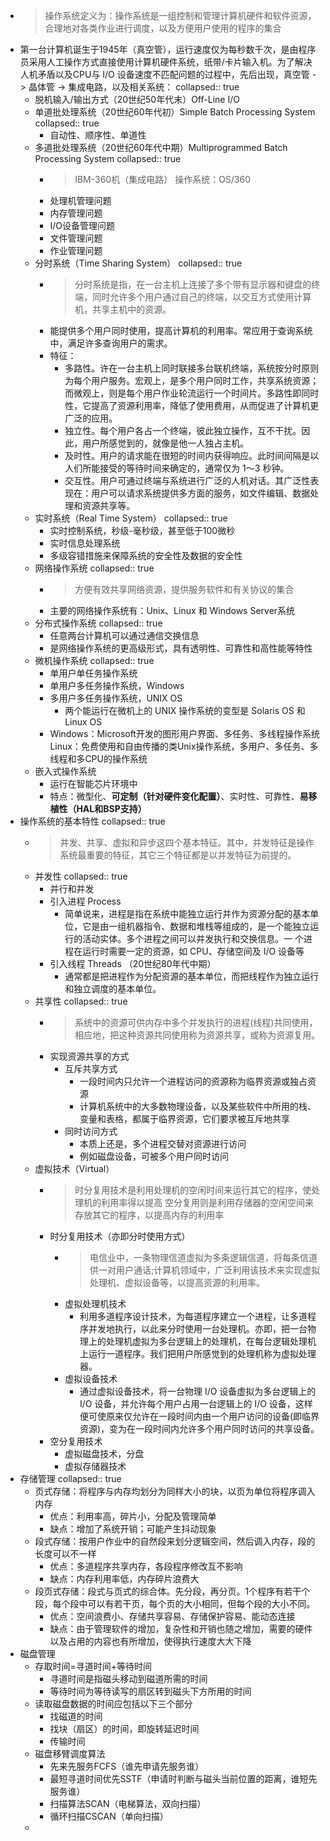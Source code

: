 - >操作系统定义为：操作系统是一组控制和管理计算机硬件和软件资源，合理地对各类作业进行调度，以及方便用户使用的程序的集合
- 第一台计算机诞生于1945年（真空管），运行速度仅为每秒数千次，是由程序员采用人工操作方式直接使用计算机硬件系统，纸带/卡片输入机。为了解决人机矛盾以及CPU与 I/O 设备速度不匹配问题的过程中，先后出现，真空管 -> 晶体管 -> 集成电路，以及相关系统：
  collapsed:: true
	- 脱机输入/输出方式（20世纪50年代末）Off-Line I/O
	- 单道批处理系统（20世纪60年代初）Simple Batch Processing System
	  collapsed:: true
		- 自动性、顺序性、单道性
	- 多道批处理系统（20世纪60年代中期）Multiprogrammed Batch Processing System
	  collapsed:: true
		- >IBM-360机（集成电路） 操作系统：OS/360
		- 处理机管理问题
		- 内存管理问题
		- I/O设备管理问题
		- 文件管理问题
		- 作业管理问题
	- 分时系统（Time Sharing System）
	  collapsed:: true
		- >分时系统是指，在一台主机上连接了多个带有显示器和键盘的终端，同时允许多个用户通过自己的终端，以交互方式使用计算机，共享主机中的资源。
		- 能提供多个用户同时使用，提高计算机的利用率。常应用于查询系统中，满足许多查询用户的需求。
		- 特征：
			- 多路性。许在一台主机上同时联接多台联机终端，系统按分时原则为每个用户服务。宏观上，是多个用户同时工作，共享系统资源；而微观上，则是每个用户作业轮流运行一个时间片。多路性即同时性，它提高了资源利用率，降低了使用费用，从而促进了计算机更广泛的应用。
			- 独立性。每个用户各占一个终端，彼此独立操作，互不干扰。因此，用户所感觉到的，就像是他一人独占主机。
			- 及时性。用户的请求能在很短的时间内获得响应。此时间间隔是以人们所能接受的等待时间来确定的，通常仅为 1～3 秒钟。
			- 交互性。用户可通过终端与系统进行广泛的人机对话。其广泛性表现在：用户可以请求系统提供多方面的服务，如文件编辑、数据处理和资源共享等。
	- 实时系统（Real Time System）
	  collapsed:: true
		- 实时控制系统，秒级-毫秒级，甚至低于100微秒
		- 实时信息处理系统
		- 多级容错措施来保障系统的安全性及数据的安全性
	- 网络操作系统
	  collapsed:: true
		- >方便有效共享网络资源，提供服务软件和有关协议的集合
		- 主要的网络操作系统有：Unix、Linux 和 Windows Server系统
	- 分布式操作系统
	  collapsed:: true
		- 任意两台计算机可以通过通信交换信息
		- 是网络操作系统的更高级形式，具有透明性、可靠性和高性能等特性
	- 微机操作系统
	  collapsed:: true
		- 单用户单任务操作系统
		- 单用户多任务操作系统，Windows
		- 多用户多任务操作系统，UNIX OS
			- 两个能运行在微机上的 UNIX 操作系统的变型是 Solaris OS 和 Linux OS
		- Windows：Microsoft开发的图形用户界面、多任务、多线程操作系统
		  Linux：免费使用和自由传播的类Unix操作系统，多用户、多任务、多线程和多CPU的操作系统
	- 嵌入式操作系统
		- 运行在智能芯片环境中
		- 特点：微型化、**可定制（针对硬件变化配置）**、实时性、可靠性、**易移植性（HAL和BSP支持）**
- 操作系统的基本特性
  collapsed:: true
	- >并发、共享、虚拟和异步这四个基本特征。其中，并发特征是操作系统最重要的特征，其它三个特征都是以并发特征为前提的。
	- 并发性
	  collapsed:: true
		- 并行和并发
		- 引入进程 Process
			- 简单说来，进程是指在系统中能独立运行并作为资源分配的基本单位，它是由一组机器指令、数据和堆栈等组成的，是一个能独立运行的活动实体。多个进程之间可以并发执行和交换信息。一
			  个进程在运行时需要一定的资源，如 CPU、存储空间及 I/O 设备等
		- 引入线程 Threads （20世纪80年代中期）
			- 通常都是把进程作为分配资源的基本单位，而把线程作为独立运行和独立调度的基本单位。
	- 共享性
	  collapsed:: true
		- >系统中的资源可供内存中多个并发执行的进程(线程)共同使用，相应地，把这种资源共同使用称为资源共享，或称为资源复用。
		- 实现资源共享的方式
			- 互斥共享方式
				- 一段时间内只允许一个进程访问的资源称为临界资源或独占资源
				- 计算机系统中的大多数物理设备，以及某些软件中所用的栈、变量和表格，都属于临界资源，它们要求被互斥地共享
			- 同时访问方式
				- 本质上还是，多个进程交替对资源进行访问
				- 例如磁盘设备，可被多个用户同时访问
	- 虚拟技术（Virtual）
		- >时分复用技术是利用处理机的空闲时间来运行其它的程序，使处理机的利用率得以提高
		  >空分复用则是利用存储器的空闲空间来存放其它的程序，以提高内存的利用率
		- 时分复用技术（亦即分时使用方式）
			- >电信业中，一条物理信道虚拟为多条逻辑信道，将每条信道供一对用户通话;计算机领域中，广泛利用该技术来实现虚拟处理机、虚拟设备等，以提高资源的利用率。
			- 虚拟处理机技术
				- 利用多道程序设计技术，为每道程序建立一个进程，让多道程序并发地执行，以此来分时使用一台处理机。亦即，把一台物理上的处理机虚拟为多台逻辑上的处理机，在每台逻辑处理机上运行一道程序。我们把用户所感觉到的处理机称为虚拟处理器。
			- 虚拟设备技术
				- 通过虚拟设备技术，将一台物理 I/O 设备虚拟为多台逻辑上的 I/O 设备，并允许每个用户占用一台逻辑上的 I/O 设备，这样便可使原来仅允许在一段时间内由一个用户访问的设备(即临界资源)，变为在一段时间内允许多个用户同时访问的共享设备。
		- 空分复用技术
			- 虚拟磁盘技术，分盘
			- 虚拟存储器技术
- 存储管理
  collapsed:: true
	- 页式存储：将程序与内存均划分为同样大小的块，以页为单位将程序调入内存
		- 优点：利用率高，碎片小，分配及管理简单
		- 缺点：增加了系统开销；可能产生抖动现象
	- 段式存储：按用户作业中的自然段来划分逻辑空间，然后调入内存，段的长度可以不一样
		- 优点：多道程序共享内存，各段程序修改互不影响
		- 缺点：内存利用率低，内存碎片浪费大
	- 段页式存储：段式与页式的综合体。先分段，再分页。1个程序有若干个段，每个段中可以有若干页，每个页的大小相同，但每个段的大小不同。
		- 优点：空间浪费小、存储共享容易、存储保护容易、能动态连接
		- 缺点：由于管理软件的增加，复杂性和开销也随之增加，需要的硬件以及占用的内容也有所增加，使得执行速度大大下降
- 磁盘管理
	- 存取时间=寻道时间+等待时间
		- 寻道时间是指磁头移动到磁道所需的时间
		- 等待时间为等待读写的扇区转到磁头下方所用的时间
	- 读取磁盘数据的时间应包括以下三个部分
		- 找磁道的时间
		- 找块（扇区）的时间，即旋转延迟时间
		- 传输时间
	- 磁盘移臂调度算法
		- 先来先服务FCFS（谁先申请先服务谁）
		- 最短寻道时间优先SSTF（申请时判断与磁头当前位置的距离，谁短先服务谁）
		- 扫描算法SCAN（电梯算法，双向扫描）
		- 循环扫描CSCAN（单向扫描）
	-